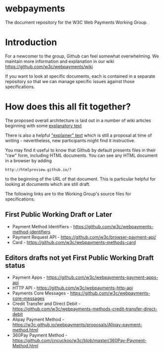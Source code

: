 # webpayments

The document repository for the W3C Web Payments Working Group.

# Introduction

For a newcomer to the group, Github can feel somewhat overwhelming. We maintain more information and explanation in our wiki https://github.com/w3c/webpayments/wiki  

If you want to look at specific documents, each is contained in a separate repository so that we can manage specific issues against those specifications.  

# How does this all fit together?

The proposed overall architecture is laid out in a number of wiki articles beginning with some [explanatory text](https://github.com/w3c/webpayments/wiki/A-Payments-Initiation-Architecture-for-the-Web)  

There is also a helpful ["explainer" text](https://w3c.github.io/webpayments/proposals/wparch/) which is still a proposal at time of writing - nevertheless, new participants might find it instructive.

You may find it useful to know that Github by default presents files in their "raw" form, including HTML documents. You can see any HTML document in a browser by adding 

    http://htmlpreview.github.io/?  

to the beginning of the URL of that document. This is particular helpful for looking at documents which are still draft.

The following links are to the Working Group's source files for specifications.

## First Public Working Draft or Later

* Payment Method Identifiers - https://github.com/w3c/webpayments-method-identifiers
* Payment Request API - https://github.com/w3c/browser-payment-api/
* Card - https://github.com/w3c/webpayments-methods-card

## Editors drafts not yet First Public Working Draft status

* Payment Apps - https://github.com/w3c/webpayments-payment-apps-api
* HTTP API - https://github.com/w3c/webpayments-http-api
* Payments Core Messages - https://github.com/w3c/webpayments-core-messages
* Credit Transfer and Direct Debit - https://github.com/w3c/webpayments-methods-credit-transfer-direct-debit
* Alipay Payment Method - https://w3c.github.io/webpayments/proposals/Alipay-payment-method.html
* 360Pay Payment Method - https://github.com/cncuckoo/w3c/blob/master/360Pay-Payment-Method.html

